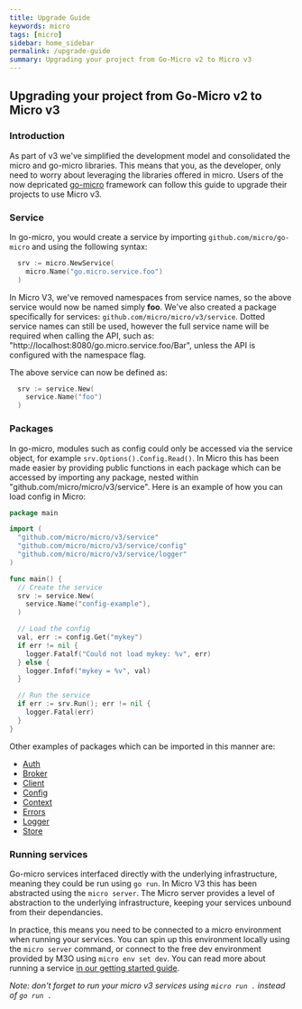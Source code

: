 ```yaml
---
title: Upgrade Guide
keywords: micro
tags: [micro]
sidebar: home_sidebar
permalink: /upgrade-guide
summary: Upgrading your project from Go-Micro v2 to Micro v3
---
```


## Upgrading your project from Go-Micro v2 to Micro v3

### Introduction

As part of v3 we've simplified the development model and consolidated the micro and go-micro libraries. This means that you, as the developer, only need to worry about leveraging the libraries offered in micro. Users of the now depricated [go-micro](https://github.com/asim/go-micro) framework can follow this guide to upgrade their projects to use Micro v3.

### Service

In go-micro, you would create a service by importing `github.com/micro/go-micro` and using the following syntax:

```go
  srv := micro.NewService(
    micro.Name("go.micro.service.foo")
  )
```

In Micro V3, we've removed namespaces from service names, so the above service would now be named simply **foo**. We've also created a package specifically for services: `github.com/micro/micro/v3/service`. Dotted service names can still be used, however the full service name will be required when calling the API, such as: "http://localhost:8080/go.micro.service.foo/Bar", unless the API is configured with the namespace flag.

The above service can now be defined as:
```go
  srv := service.New(
    service.Name("foo")
  )
```

### Packages

In go-micro, modules such as config could only be accessed via the service object, for example `srv.Options().Config.Read()`. In Micro this has been made easier by providing public functions in each package which can be accessed by importing any package, nested within "github.com/micro/micro/v3/service". Here is an example of how you can load config in Micro:

```go
package main

import (
  "github.com/micro/micro/v3/service"
  "github.com/micro/micro/v3/service/config"
  "github.com/micro/micro/v3/service/logger"
)

func main() {
  // Create the service
  srv := service.New(
    service.Name("config-example"),
  )

  // Load the config
  val, err := config.Get("mykey")
  if err != nil {
    logger.Fatalf("Could not load mykey: %v", err)
  } else {
    logger.Infof("mykey = %v", val)
  }

  // Run the service
  if err := srv.Run(); err != nil {
    logger.Fatal(err)
  }
}

```

Other examples of packages which can be imported in this manner are:
* [Auth](https://github.com/micro/micro/tree/master/service/auth)
* [Broker](https://github.com/micro/micro/tree/master/service/broker)  
* [Client](https://github.com/micro/micro/tree/master/service/client)
* [Config](https://github.com/micro/micro/tree/master/service/config)
* [Context](https://github.com/micro/micro/tree/master/service/context)
* [Errors](https://github.com/micro/micro/tree/master/service/errors)
* [Logger](https://github.com/micro/micro/tree/master/service/logger)
* [Store](https://github.com/micro/micro/tree/master/service/store)


### Running services

Go-micro services interfaced directly with the underlying infrastructure, meaning they could be run using `go run`. In Micro V3 this has been abstracted using the `micro server`. The Micro server provides a level of abstraction to the underlying infrastructure, keeping your services unbound from their dependancies. 

In practice, this means you need to be connected to a micro environment when running your services. You can spin up this environment locally using the `micro server` command, or connect to the free dev environment provided by M3O using `micro env set dev`. You can read more about running a service [in our getting started guide](/getting-started#running-a-service).

*Note: don't forget to run your micro v3 services using `micro run .` instead of `go run .`*